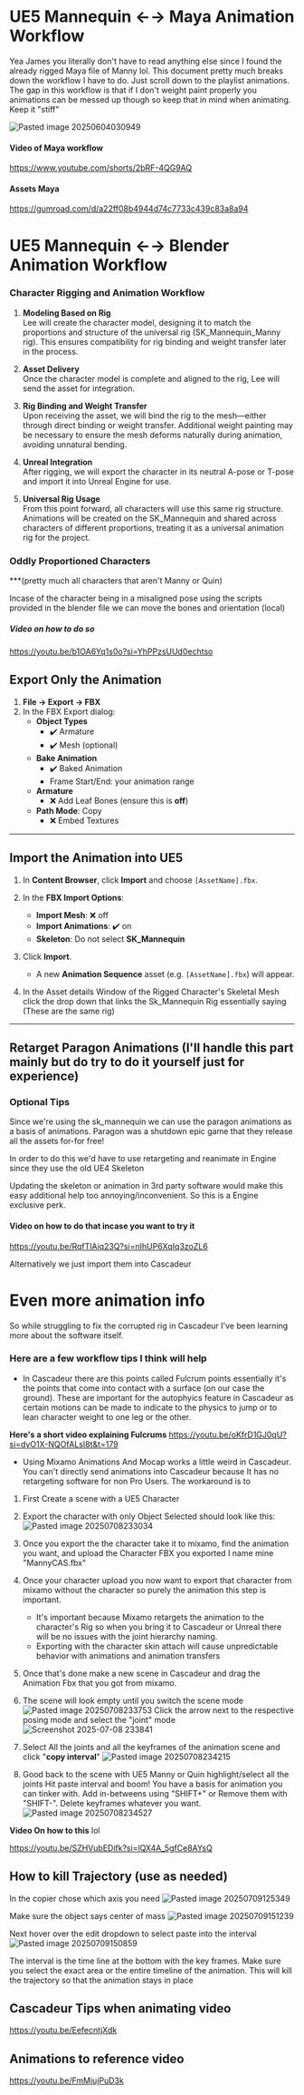 # UE5 Mannequin ←→ Maya Animation Workflow  

Yea James you literally don't have to read anything else since I found the already rigged Maya file of Manny lol. This document pretty much breaks down the workflow I have to do. Just scroll down to the playlist animations.
The gap in this workflow is that if I don't weight paint properly you animations can be messed up though so keep that in mind when animating. Keep it "stiff"

![Pasted image 20250604030949](Attachments/Pasted%20image%2020250604030949.png)


#### Video of Maya workflow
https://www.youtube.com/shorts/2bRF-4QG9AQ

#### Assets Maya
https://gumroad.com/d/a22ff08b4944d74c7733c439c83a8a94


# UE5 Mannequin ←→ Blender Animation Workflow

### **Character Rigging and Animation Workflow**

1. **Modeling Based on Rig**  
    Lee will create the character model, designing it to match the proportions and structure of the universal rig (SK_Mannequin_Manny rig). This ensures compatibility for rig binding and weight transfer later in the process.
    
2. **Asset Delivery**  
    Once the character model is complete and aligned to the rig, Lee will send the asset for integration.
    
3. **Rig Binding and Weight Transfer**  
    Upon receiving the asset, we will bind the rig to the mesh—either through direct binding or weight transfer. Additional weight painting may be necessary to ensure the mesh deforms naturally during animation, avoiding unnatural bending. 
    
4. **Unreal Integration**  
    After rigging, we will export the character in its neutral A-pose or T-pose and import it into Unreal Engine for use.
    
5. **Universal Rig Usage**  
    From this point forward, all characters will use this same rig structure. Animations will be created on the SK_Mannequin and shared across characters of different proportions, treating it as a universal animation rig for the project.

### Oddly Proportioned Characters 
***(pretty much all characters that aren't Manny or Quin)

Incase of the character being in a misaligned pose using the scripts provided in the blender file we can move the bones and orientation (local) 
##### Video on how to do so
https://youtu.be/b1OA6Yq1s0o?si=YhPPzsUUd0echtso


## Export Only the Animation

1. **File → Export → FBX**  
2. In the FBX Export dialog:
   - **Object Types**  
     - ✔️ Armature  
     - ✔️ Mesh (optional)
   - **Bake Animation**  
     - ✔️ Baked Animation  
     - Frame Start/End: your animation range
   - **Armature**  
     - ❌ Add Leaf Bones (ensure this is **off**)
   - **Path Mode**: Copy  
     - ❌ Embed Textures  


---

## Import the Animation into UE5

1. In **Content Browser**, click **Import** and choose `[AssetName].fbx`.
2. In the **FBX Import Options**:
   - **Import Mesh**: ❌ off  
   - **Import Animations**: ✔️ on  
   - **Skeleton**: Do not select **SK_Mannequin**
3. Click **Import**.  
   - A new **Animation Sequence** asset (e.g. `[AssetName].fbx`) will appear.

4. In the Asset details Window of the Rigged Character's Skeletal Mesh
	    click the drop down that links the Sk_Mannequin Rig essentially saying (These are the same rig)

---

## Retarget Paragon Animations (I'll handle this part mainly but do try to do it yourself just for experience)

### Optional Tips

Since we're using the sk_mannequin we can use the paragon animations as a basis of animations. Paragon was a shutdown epic game that they release all the assets for-for free!

In order to do this we'd have to use retargeting and reanimate in Engine since they use the old UE4 Skeleton 

Updating the skeleton or animation in 3rd party software would make this easy additional help too annoying/inconvenient. So this is a Engine exclusive perk.

#### Video on how to do that incase you want to try it
https://youtu.be/RqfTlAiq23Q?si=nIhUP6XqIq3zoZL6

Alternatively we just import them into Cascadeur



# Even more animation info 

So while struggling to fix the corrupted rig in Cascadeur I've been learning more about the software itself. 

### Here are a few workflow tips I think will help

- In Cascadeur there are this points called Fulcrum points essentially it's the points that come into contact with a surface (on our case the ground). These are important for the autophyics feature in Cascadeur as certain motions can be made to indicate to the physics to jump or to lean character weight to one leg or the other.

**Here's a short video explaining Fulcrums**
https://youtu.be/oKfrD1GJ0qU?si=dyO1X-NQOfALsI8t&t=179

- Using Mixamo Animations And Mocap works a little weird in Cascadeur. You can't directly send animations into Cascadeur because It has no retargeting software for non Pro Users. The workaround is to 
1. First Create a scene with a UE5 Character
2. Export the character with only Object Selected should look like this:
   ![Pasted image 20250708233034](Attachments/Pasted%20image%2020250708233034.png)
3. Once you export the the character take it to mixamo, find the animation you want, and upload the Character FBX you exported I name mine "MannyCAS.fbx"
4. Once your character upload you now want to export that character from mixamo without the character so purely the animation this step is important.
	- It's important because Mixamo retargets the animation to the character's Rig so when you bring it to Cascadeur or Unreal there will be no issues with the joint hierarchy naming. 
	- Exporting with the character skin attach will cause unpredictable behavior with animations and animation transfers 
5. Once that's done make a new scene in Cascadeur and drag the Animation Fbx that you got from mixamo. 
6. The scene will look empty until you switch the scene mode
![Pasted image 20250708233753](Attachments/Pasted%20image%2020250708233753.png)
Click the arrow next to the respective posing mode and select the "joint" mode
![Screenshot 2025-07-08 233841](Attachments/Screenshot%202025-07-08%20233841.jpg)

7. Select All the joints and all the keyframes of the animation scene and click "**copy interval**" 
![Pasted image 20250708234215](Attachments/Pasted%20image%2020250708234215.png)

8. Good back to the scene with UE5 Manny or Quin highlight/select all the joints Hit paste interval and boom! You have a basis for animation you can tinker with. Add in-betweens using "SHIFT+" or Remove them with "SHIFT-". Delete keyframes whatever you want. 
![Pasted image 20250708234527](Attachments/Pasted%20image%2020250708234527.png)

**Video On how to this** lol

https://youtu.be/SZHVubEDifk?si=lQX4A_5gfCe8AYsQ


## How to kill Trajectory (use as needed)

In the copier chose which axis you need
![Pasted image 20250709125349](Attachments/Pasted%20image%2020250709125349.png)

Make sure the object says center of mass 
![Pasted image 20250709151239](Attachments/Pasted%20image%2020250709151239.png)

Next hover over the edit dropdown to select paste into the interval 
![Pasted image 20250709150859](Attachments/Pasted%20image%2020250709150859.png)

The interval is the time line at the bottom with the key frames. Make sure you select the exact area or the entire timeline of the animation. 
This will kill the trajectory so that the animation stays in place 


## Cascadeur Tips when animating video

https://youtu.be/EefecntjXdk

## Animations to reference video

https://youtu.be/FmMjujPuD3k